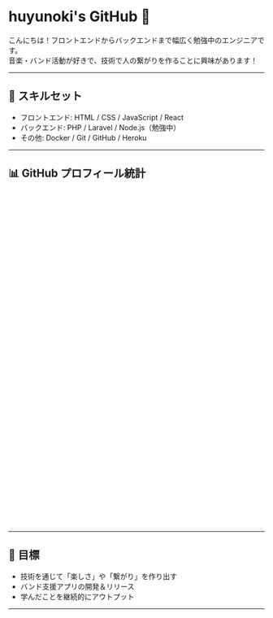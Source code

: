 # huyunoki's GitHub 🐧

こんにちは！フロントエンドからバックエンドまで幅広く勉強中のエンジニアです。  
音楽・バンド活動が好きで、技術で人の繋がりを作ることに興味があります！

---

## 🔧 スキルセット

- フロントエンド: HTML / CSS / JavaScript / React
- バックエンド: PHP / Laravel / Node.js（勉強中）
- その他: Docker / Git / GitHub / Heroku

---

## 📊 GitHub プロフィール統計

<p align="center">
  <img src="https://github.com/huyunoki/huyunoki/blob/main/github-metrics.svg" alt="GitHub Metrics" />
</p>

---

## 🎯 目標

- 技術を通じて「楽しさ」や「繋がり」を作り出す
- バンド支援アプリの開発＆リリース
- 学んだことを継続的にアウトプット

---

